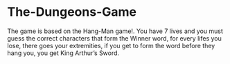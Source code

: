# The-Dungeons-Game
The game is based on the Hang-Man game!. You have 7 lives and you must guess the correct characters that form the Winner word, for every lifes you lose, there goes your extremities, if you get to form the word before they hang you, you get King Arthur’s Sword.
